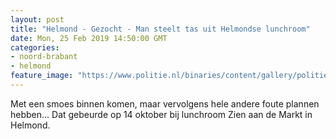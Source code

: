 ```yaml
---
layout: post
title: "Helmond - Gezocht - Man steelt tas uit Helmondse lunchroom"
date: Mon, 25 Feb 2019 14:50:00 GMT
categories: 
- noord-brabant 
- helmond 
feature_image: "https://www.politie.nl/binaries/content/gallery/politie/gezocht/verdachten/2019/februari/09-ob/bb_190225/helmond-3.jpg"
---
```


Met een smoes binnen komen, maar vervolgens hele andere foute plannen hebben... Dat gebeurde op 14 oktober bij lunchroom Zien aan de Markt in Helmond.
